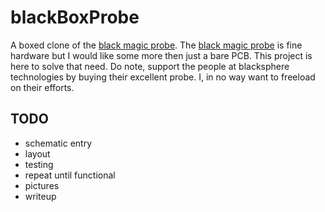 # blackBoxProbe
A boxed clone of the 
[black magic probe](https://github.com/blacksphere/blackmagic/wiki). The 
[black magic probe](https://github.com/blacksphere/blackmagic/wiki) is fine 
hardware but I would like some more then just a bare PCB. This project is here
to solve that need. Do note, support the people at blacksphere technologies
by buying their excellent probe. I, in no way want to freeload on their
efforts.
## TODO
* schematic entry
* layout
* testing
* repeat until functional
* pictures
* writeup

